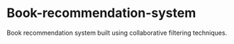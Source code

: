 # Book-recommendation-system
Book recommendation system built using collaborative filtering techniques.
